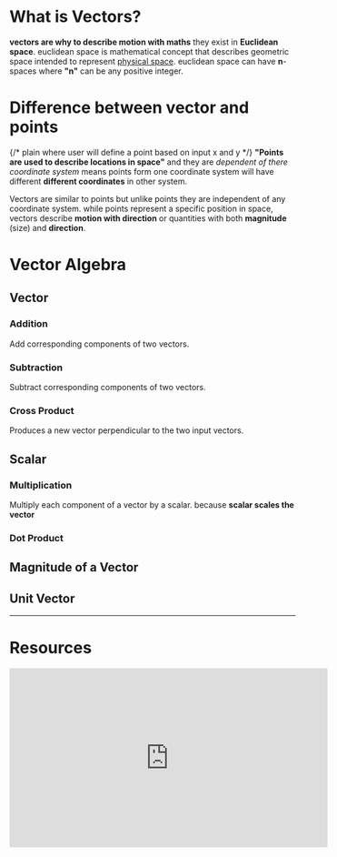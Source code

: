 # What is Vectors?
**vectors are why to describe motion with maths** they exist in **Euclidean space**. euclidean space is mathematical concept that describes geometric space intended to represent [physical space](https://en.wikipedia.org/wiki/Physical_space "Physical space"). euclidean space can have **n**-spaces where **"n"** can be any positive integer.
# Difference between vector and points  
{/* plain where user will define a point based on input x and y */}
**"Points are used to describe locations in space"** and they are *dependent of there coordinate system* means points form one coordinate system will have different **different coordinates** in other system.

Vectors are similar to points but unlike points they are independent of any coordinate system. while points represent a specific position in space, vectors describe **motion with direction** or quantities with both **magnitude** (size) and **direction**. 
# Vector Algebra
## Vector
### Addition
Add corresponding components of two vectors.
### Subtraction
Subtract corresponding components of two vectors.
### Cross Product
Produces a new vector perpendicular to the two input vectors.
## Scalar
### Multiplication
Multiply each component of a vector by a scalar. because **scalar scales the vector**
### Dot Product
## Magnitude of a Vector
## Unit Vector

---
# Resources
<iframe width="560" height="315" src="https://www.youtube.com/embed/Ej3ZVxljJfo?si=T4O_11y3IUWO6p_w" title="YouTube video player" frameborder="0" allow="accelerometer; autoplay; clipboard-write; encrypted-media; gyroscope; picture-in-picture; web-share" referrerpolicy="strict-origin-when-cross-origin" allowfullscreen></iframe>